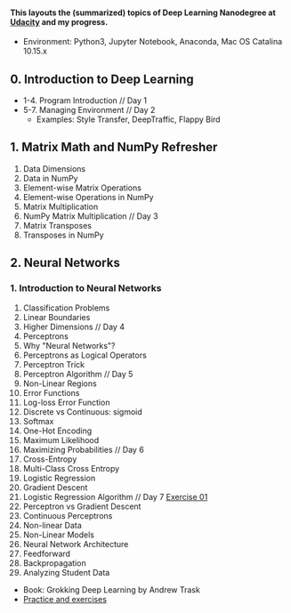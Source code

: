 #### This layouts the (summarized) topics of Deep Learning Nanodegree at [Udacity](https://github.com/udacity) and my progress.

* Environment: Python3, Jupyter Notebook, Anaconda, Mac OS Catalina 10.15.x

## 0. Introduction to Deep Learning
* 1-4. Program Introduction // Day 1
* 5-7. Managing Environment // Day 2
     * Examples: Style Transfer, DeepTraffic, Flappy Bird
## 1. Matrix Math and NumPy Refresher 
 1. Data Dimensions
 2. Data in NumPy 
 3. Element-wise Matrix Operations
 4. Element-wise Operations in NumPy   
 5. Matrix Multiplication  
 6. NumPy Matrix Multiplication  // Day 3
 7. Matrix Transposes
 8. Transposes in NumPy 

## 2. Neural Networks
### 1. Introduction to Neural Networks
 1. Classification Problems
 2. Linear Boundaries
 3. Higher Dimensions // Day 4
 4. Perceptrons
 5. Why "Neural Networks"?
 6. Perceptrons as Logical Operators
 7. Perceptron Trick
 8. Perceptron Algorithm // Day 5
 9. Non-Linear Regions
 10. Error Functions
 11. Log-loss Error Function
 12. Discrete vs Continuous: sigmoid
 13. Softmax
 14. One-Hot Encoding
 15. Maximum Likelihood
 16. Maximizing Probabilities // Day 6
 17. Cross-Entropy
 18. Multi-Class Cross Entropy
 19. Logistic Regression
 20. Gradient Descent
 21. Logistic Regression Algorithm // Day 7
 [Exercise 01](https://github.com/yoonseopark001/Deep-Learning-Udacity/blob/master/L1E1_Neural%20Networks_GradientDescent.ipynb)
 23. Perceptron vs Gradient Descent
 24. Continuous Perceptrons
 25. Non-linear Data
 26. Non-Linear Models
 27. Neural Network Architecture
 28. Feedforward
 29. Backpropagation
 30. Analyzing Student Data


* Book: Grokking Deep Learning by Andrew Trask
* [Practice and exercises](https://github.com/udacity/deep-learning-v2-pytorch)
